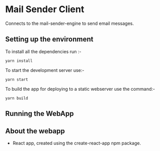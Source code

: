 # Mail Sender Client

Connects to the mail-sender-engine to send email messages.

## Setting up the environment

To install all the dependencies run :-

```shell
yarn install
```

To start the development server use:-

```shell
yarn start
```

To build the app for deploying to a static webserver use the command:-

```shell
yarn build
```



## Running the WebApp


## About the webapp

* React app, created using the create-react-app npm package.